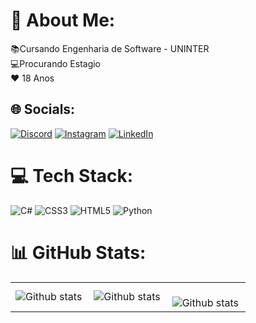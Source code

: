 # 💫 About Me:
📚Cursando Engenharia de Software - UNINTER<br>💻Procurando Estagio<br>❤ 18 Anos


## 🌐 Socials:
[![Discord](https://img.shields.io/badge/Discord-%237289DA.svg?logo=discord&logoColor=white)](https://discord.gg/https://discord.gg/PGUr2NDaCc) [![Instagram](https://img.shields.io/badge/Instagram-%23E4405F.svg?logo=Instagram&logoColor=white)](https://instagram.com/joaogabrielpro) [![LinkedIn](https://img.shields.io/badge/LinkedIn-%230077B5.svg?logo=linkedin&logoColor=white)](https://linkedin.com/in/gabriel-ferreira-439383208) 

# 💻 Tech Stack:
![C#](https://img.shields.io/badge/c%23-%23239120.svg?style=for-the-badge&logo=csharp&logoColor=white) ![CSS3](https://img.shields.io/badge/css3-%231572B6.svg?style=for-the-badge&logo=css3&logoColor=white) ![HTML5](https://img.shields.io/badge/html5-%23E34F26.svg?style=for-the-badge&logo=html5&logoColor=white) ![Python](https://img.shields.io/badge/python-3670A0?style=for-the-badge&logo=python&logoColor=ffdd54)
# 📊 GitHub Stats:
<table>
  <tr>
     <td>
      <img
        align="left"
        src="https://github-readme-stats.vercel.app/api?username=K1iing&theme=dark&hide_border=false&include_all_commits=true&count_private=true"
        alt="Github stats"
      />
    </td>
    <td>
      <img
        align="left"
        src="https://github-readme-stats.vercel.app/api/top-langs/?username=K1iing&theme=dark&hide_border=false&include_all_commits=true&count_private=true&layout=compact"
        alt="Github stats"
      />
    </td>
    <td>
      <br />
      <img
        align="left"
        src="https://github-readme-streak-stats.herokuapp.com/?user=K1iing&theme=dark&hide_border=false"
        alt="Github stats"
      />
    </td>
  </tr>
</table>


